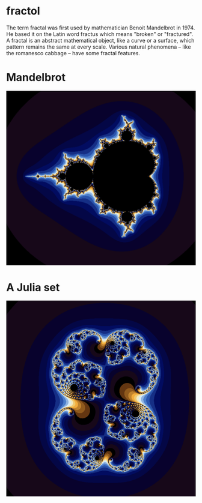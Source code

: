 # fractol

The term fractal was first used by mathematician Benoit Mandelbrot in 1974. He based
it on the Latin word fractus which means "broken" or "fractured".
A fractal is an abstract mathematical object, like a curve or a surface, which pattern
remains the same at every scale.
Various natural phenomena – like the romanesco cabbage – have some fractal features.

<h1>Mandelbrot</h1>

![Alt text](mandelbrot.png "A fractal")

<h1>A Julia set</h1>

![Alt text](julia.png "Another fractal")
